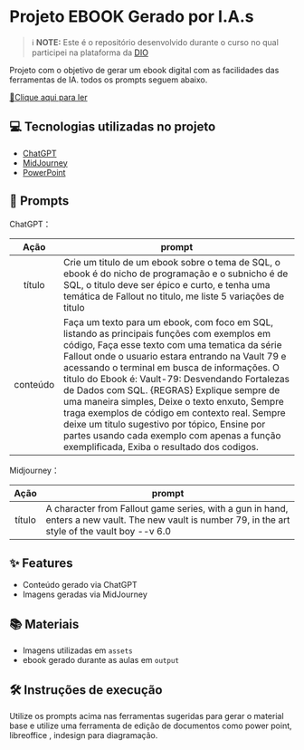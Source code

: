 
# Projeto EBOOK Gerado por I.A.s

> ℹ️ **NOTE:** Este é o repositório desenvolvido durante o curso no qual participei na plataforma da [DIO](https://dio.me)

Projeto com o objetivo de gerar um ebook digital com as facilidades das ferramentas de IA. todos os prompts
seguem abaixo.

<a href="https://github.com/alielsonfp/prompts-recipe-to-create-a-ebook/blob/main/output/ebook%20-%20sql%20fallout%20output.pdf" title="View PDF now"> 📕Clique aqui para ler</a>

## 💻 Tecnologias utilizadas no projeto

- [ChatGPT](https://chat.openai.com/) 
- [MidJourney](https://www.midjourney.com/app/)
- [PowerPoint](https://www.microsoft.com/en/microsoft-365/powerpoint)

## 🧠 Prompts


ChatGPT：

|   Ação   | prompt                                                                                                                                                                                                                                                                         |
| :------: | ------------------------------------------------------------------------------------------------------------------------------------------------------------------------------------------------------------------------------------------------------------------------------ |
|  título  | Crie um titulo de um ebook sobre o tema de SQL, o ebook é do nicho de programação e o subnicho é de SQL, o titulo deve ser épico e curto, e tenha uma temática de Fallout no titulo, me liste 5 variações de titulo                                                        | 
| conteúdo | Faça um texto para um ebook, com foco em SQL, listando as principais funções com exemplos em código, Faça esse texto com uma tematica da série Fallout onde o usuario estara entrando na Vault 79 e acessando o terminal em busca de informações. O titulo do Ebook é: Vault-79: Desvendando Fortalezas de Dados com SQL. {REGRAS} Explique sempre de uma maneira simples, Deixe o texto enxuto, Sempre traga exemplos de código em contexto real. Sempre deixe um titulo sugestivo por tópico, Ensine por partes usando cada exemplo com apenas a função exemplificada, Exiba o resultado dos codigos. |



                                                                

Midjourney：

|  Ação  | prompt                                                                                 |
| :----: | -------------------------------------------------------------------------------------- |
| título | A character from Fallout game series, with a gun in hand, enters a new vault. The new vault is number 79, in the art style of the vault boy --v 6.0  |

## ✨ Features

- Conteúdo gerado via ChatGPT
- Imagens geradas via MidJourney

## 📚 Materiais

- Imagens utilizadas em `assets`
- ebook gerado durante as aulas em `output`

## 🛠️ Instruções de execução

Utilize os prompts acima nas ferramentas sugeridas para gerar o material base e utilize uma ferramenta de edição de documentos como power point, libreoffice , indesign para diagramação.
